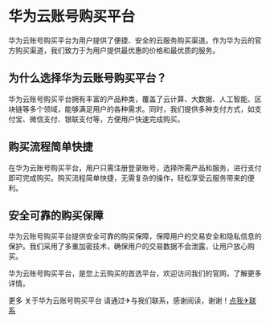 # 华为云账号购买平台

华为云账号购买平台为用户提供了便捷、安全的云服务购买渠道。作为华为云的官方购买渠道，我们致力于为用户提供最优惠的价格和最优质的服务。

## 为什么选择华为云账号购买平台？

华为云账号购买平台拥有丰富的产品种类，覆盖了云计算、大数据、人工智能、区块链等多个领域，能够满足用户的各种需求。同时，我们提供多种支付方式，如支付宝、微信支付、银联支付等，方便用户快速完成购买。

## 购买流程简单快捷

在华为云账号购买平台，用户只需注册登录账号，选择所需产品和服务，进行支付即可完成购买。购买流程简单快捷，无需复杂的操作，轻松享受云服务带来的便利。

## 安全可靠的购买保障

华为云账号购买平台提供安全可靠的购买保障，保障用户的交易安全和隐私信息的保护。我们采用了多重加密技术，确保用户的交易数据不会泄露，让用户放心购买。

华为云账号购买平台，是您上云购买的首选平台，欢迎访问我们的官网，了解更多详情。

更多 关于华为云账号购买平台 请通过✈与我们联系，感谢阅读，谢谢！[点我✈联系](https://b.k02.cc)